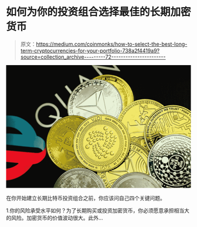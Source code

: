 # 如何为你的投资组合选择最佳的长期加密货币

> 原文：<https://medium.com/coinmonks/how-to-select-the-best-long-term-cryptocurrencies-for-your-portfolio-738a2f4419a9?source=collection_archive---------72----------------------->

![](img/016e93fdf4add9be76fa064aec5a7860.png)

在你开始建立长期比特币投资组合之前，你应该问自己四个关键问题。

1.你的风险承受水平如何？为了长期购买或投资加密货币，你必须愿意承担相当大的风险。加密货币的价值波动很大。此外…